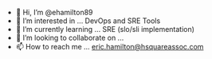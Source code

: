 - 👋 Hi, I’m @ehamilton89
- 👀 I’m interested in ... DevOps and SRE Tools
- 🌱 I’m currently learning ... SRE (slo/sli implementation)
- 💞️ I’m looking to collaborate on ...
- 📫 How to reach me ... eric.hamilton@hsquareassoc.com

<!---
ehamilton89/ehamilton89 is a ✨ special ✨ repository because its `README.md` (this file) appears on your GitHub profile.
You can click the Preview link to take a look at your changes.
--->
